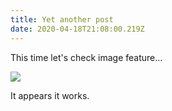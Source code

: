 ```yaml
---
title: Yet another post
date: 2020-04-18T21:08:00.219Z
---
```

This time let's check image feature...

![](/uploads/1_max-2-.jpg)

It appears it works.